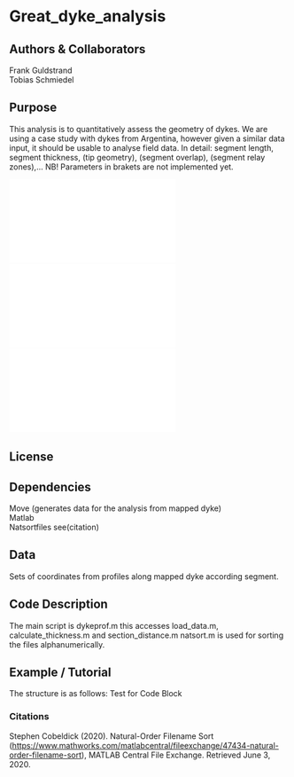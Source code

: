 # Great_dyke_analysis

## Authors & Collaborators
Frank Guldstrand <br>
Tobias Schmiedel

## Purpose
This analysis is to quantitatively assess the geometry of dykes. We are using a case study with dykes from Argentina, however given a similar data input, it should be usable to analyse field data.
In detail: segment length, segment thickness, (tip geometry), (segment overlap), (segment relay zones),...
NB! Parameters in brakets are not implemented yet.

![Dyke Overview](overview_plot.pdf)
![Dyke detailed](dyke_outline.pdf)
![Dyke Thickness](Dyke_Thickness_along_length.pdf)

## License

## Dependencies
Move (generates data for the analysis from mapped dyke) <br>
Matlab <br>
Natsortfiles see(citation) <br>

## Data
Sets of coordinates from profiles along mapped dyke according segment.

## Code Description
The main script is dykeprof.m this accesses load_data.m, calculate_thickness.m and section_distance.m
natsort.m is used for sorting the files alphanumerically.

## Example / Tutorial
The structure is as follows:
    Test for Code Block

### Citations
Stephen Cobeldick (2020). Natural-Order Filename Sort (https://www.mathworks.com/matlabcentral/fileexchange/47434-natural-order-filename-sort), MATLAB Central File Exchange. Retrieved June 3, 2020.
